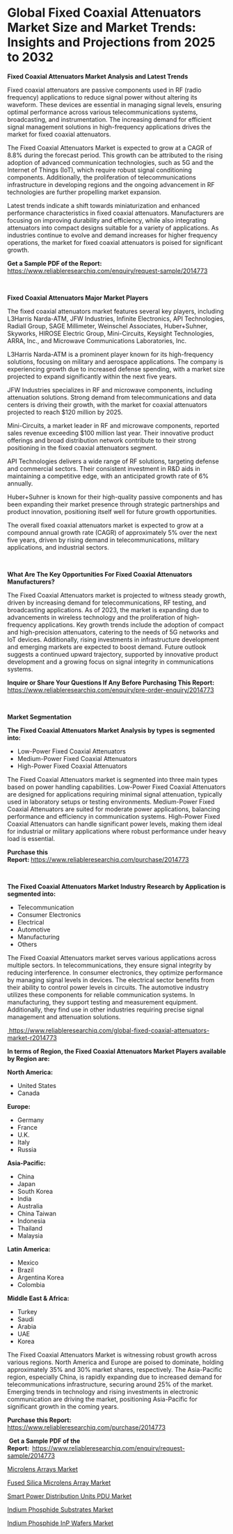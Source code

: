 <p><h1>Global Fixed Coaxial Attenuators Market Size and Market Trends: Insights and Projections from 2025 to 2032</h1></p><p><strong>Fixed Coaxial Attenuators Market Analysis and Latest Trends</strong></p>
<p><p>Fixed coaxial attenuators are passive components used in RF (radio frequency) applications to reduce signal power without altering its waveform. These devices are essential in managing signal levels, ensuring optimal performance across various telecommunications systems, broadcasting, and instrumentation. The increasing demand for efficient signal management solutions in high-frequency applications drives the market for fixed coaxial attenuators.</p><p>The Fixed Coaxial Attenuators Market is expected to grow at a CAGR of 8.8% during the forecast period. This growth can be attributed to the rising adoption of advanced communication technologies, such as 5G and the Internet of Things (IoT), which require robust signal conditioning components. Additionally, the proliferation of telecommunications infrastructure in developing regions and the ongoing advancement in RF technologies are further propelling market expansion. </p><p>Latest trends indicate a shift towards miniaturization and enhanced performance characteristics in fixed coaxial attenuators. Manufacturers are focusing on improving durability and efficiency, while also integrating attenuators into compact designs suitable for a variety of applications. As industries continue to evolve and demand increases for higher frequency operations, the market for fixed coaxial attenuators is poised for significant growth.</p></p>
<p><strong>Get a Sample PDF of the Report:&nbsp;</strong> <a href="https://www.reliableresearchiq.com/enquiry/request-sample/2014773?utm_campaign=1088&utm_medium=2&utm_source=Github&utm_content=ia&utm_term=29032025&utm_id=fixed-coaxial-attenuators">https://www.reliableresearchiq.com/enquiry/request-sample/2014773</a></p>
<p>&nbsp;</p>
<p><strong>Fixed Coaxial Attenuators Major Market Players</strong></p>
<p><p>The fixed coaxial attenuators market features several key players, including L3Harris Narda-ATM, JFW Industries, Infinite Electronics, API Technologies, Radiall Group, SAGE Millimeter, Weinschel Associates, Huber+Suhner, Skyworks, HIROSE Electric Group, Mini-Circuits, Keysight Technologies, ARRA, Inc., and Microwave Communications Laboratories, Inc. </p><p>L3Harris Narda-ATM is a prominent player known for its high-frequency solutions, focusing on military and aerospace applications. The company is experiencing growth due to increased defense spending, with a market size projected to expand significantly within the next five years.</p><p>JFW Industries specializes in RF and microwave components, including attenuation solutions. Strong demand from telecommunications and data centers is driving their growth, with the market for coaxial attenuators projected to reach $120 million by 2025.</p><p>Mini-Circuits, a market leader in RF and microwave components, reported sales revenue exceeding $100 million last year. Their innovative product offerings and broad distribution network contribute to their strong positioning in the fixed coaxial attenuators segment.</p><p>API Technologies delivers a wide range of RF solutions, targeting defense and commercial sectors. Their consistent investment in R&D aids in maintaining a competitive edge, with an anticipated growth rate of 6% annually.</p><p>Huber+Suhner is known for their high-quality passive components and has been expanding their market presence through strategic partnerships and product innovation, positioning itself well for future growth opportunities.</p><p>The overall fixed coaxial attenuators market is expected to grow at a compound annual growth rate (CAGR) of approximately 5% over the next five years, driven by rising demand in telecommunications, military applications, and industrial sectors.</p></p>
<p>&nbsp;</p>
<p><strong>What Are The Key Opportunities For Fixed Coaxial Attenuators Manufacturers?</strong></p>
<p><p>The Fixed Coaxial Attenuators market is projected to witness steady growth, driven by increasing demand for telecommunications, RF testing, and broadcasting applications. As of 2023, the market is expanding due to advancements in wireless technology and the proliferation of high-frequency applications. Key growth trends include the adoption of compact and high-precision attenuators, catering to the needs of 5G networks and IoT devices. Additionally, rising investments in infrastructure development and emerging markets are expected to boost demand. Future outlook suggests a continued upward trajectory, supported by innovative product development and a growing focus on signal integrity in communications systems.</p></p>
<p><strong>Inquire or Share Your Questions If Any Before Purchasing This Report:</strong> <a href="https://www.reliableresearchiq.com/enquiry/pre-order-enquiry/2014773?utm_campaign=1088&utm_medium=2&utm_source=Github&utm_content=ia&utm_term=29032025&utm_id=fixed-coaxial-attenuators">https://www.reliableresearchiq.com/enquiry/pre-order-enquiry/2014773</a></p>
<p>&nbsp;</p>
<p><strong>Market Segmentation</strong></p>
<p><strong>The Fixed Coaxial Attenuators Market Analysis by types is segmented into:</strong></p>
<p><ul><li>Low-Power Fixed Coaxial Attenuators</li><li>Medium-Power Fixed Coaxial Attenuators</li><li>High-Power Fixed Coaxial Attenuators</li></ul></p>
<p><p>The Fixed Coaxial Attenuators market is segmented into three main types based on power handling capabilities. Low-Power Fixed Coaxial Attenuators are designed for applications requiring minimal signal attenuation, typically used in laboratory setups or testing environments. Medium-Power Fixed Coaxial Attenuators are suited for moderate power applications, balancing performance and efficiency in communication systems. High-Power Fixed Coaxial Attenuators can handle significant power levels, making them ideal for industrial or military applications where robust performance under heavy load is essential.</p></p>
<p><strong>Purchase this Report:&nbsp;</strong><a href="https://www.reliableresearchiq.com/purchase/2014773?utm_campaign=1088&utm_medium=2&utm_source=Github&utm_content=ia&utm_term=29032025&utm_id=fixed-coaxial-attenuators">https://www.reliableresearchiq.com/purchase/2014773</a></p>
<p>&nbsp;</p>
<p><strong>The Fixed Coaxial Attenuators Market Industry Research by Application is segmented into:</strong></p>
<p><ul><li>Telecommunication</li><li>Consumer Electronics</li><li>Electrical</li><li>Automotive</li><li>Manufacturing</li><li>Others</li></ul></p>
<p><p>The Fixed Coaxial Attenuators market serves various applications across multiple sectors. In telecommunications, they ensure signal integrity by reducing interference. In consumer electronics, they optimize performance by managing signal levels in devices. The electrical sector benefits from their ability to control power levels in circuits. The automotive industry utilizes these components for reliable communication systems. In manufacturing, they support testing and measurement equipment. Additionally, they find use in other industries requiring precise signal management and attenuation solutions.</p></p>
<p><a href="https://www.reliableresearchiq.com/global-fixed-coaxial-attenuators-market-r2014773?utm_campaign=1088&utm_medium=2&utm_source=Github&utm_content=ia&utm_term=29032025&utm_id=fixed-coaxial-attenuators">&nbsp;https://www.reliableresearchiq.com/global-fixed-coaxial-attenuators-market-r2014773</a></p>
<p><strong>In terms of Region, the Fixed Coaxial Attenuators Market Players available by Region are:</strong></p>
<p>
    <p> <strong> North America: </strong>
        <ul>
            <li>United States</li>
            <li>Canada</li>
        </ul>
        </p> 
    <p> <strong> Europe: </strong>
        <ul>
            <li>Germany</li>
            <li>France</li>
            <li>U.K.</li>
            <li>Italy</li>
            <li>Russia</li>
        </ul>
        </p> 
    <p> <strong> Asia-Pacific: </strong>
        <ul>
            <li>China</li>
            <li>Japan</li>
            <li>South Korea</li>
            <li>India</li>
            <li>Australia</li>
            <li>China Taiwan</li>
            <li>Indonesia</li>
            <li>Thailand</li>
            <li>Malaysia</li>
        </ul>
        </p> 
    <p> <strong> Latin America: </strong>
        <ul>
            <li>Mexico</li>
            <li>Brazil</li>
            <li>Argentina Korea</li>
            <li>Colombia</li>
        </ul>
        </p> 
    <p> <strong> Middle East & Africa: </strong>
        <ul>
            <li>Turkey</li>
            <li>Saudi</li>
            <li>Arabia</li>
            <li>UAE</li>
            <li>Korea</li>
        </ul>
    </p>
    </p>
<p><p>The Fixed Coaxial Attenuators Market is witnessing robust growth across various regions. North America and Europe are poised to dominate, holding approximately 35% and 30% market shares, respectively. The Asia-Pacific region, especially China, is rapidly expanding due to increased demand for telecommunications infrastructure, securing around 25% of the market. Emerging trends in technology and rising investments in electronic communication are driving the market, positioning Asia-Pacific for significant growth in the coming years.</p></p>
<p><strong>Purchase this Report: </strong><a href="https://www.reliableresearchiq.com/purchase/2014773?utm_campaign=1088&utm_medium=2&utm_source=Github&utm_content=ia&utm_term=29032025&utm_id=fixed-coaxial-attenuators">https://www.reliableresearchiq.com/purchase/2014773</a></p>
<p>&nbsp;<strong>Get a Sample PDF of the Report:&nbsp;&nbsp;</strong><a href="https://www.reliableresearchiq.com/enquiry/request-sample/2014773?utm_campaign=1088&utm_medium=2&utm_source=Github&utm_content=ia&utm_term=29032025&utm_id=fixed-coaxial-attenuators">https://www.reliableresearchiq.com/enquiry/request-sample/2014773</a></p>
<p><strong></strong></p>
<p><p><a href="https://github.com/bauzolesco/Market-Research-Report-List-1/blob/main/microlens-arrays-market.md?utm_campaign=1088&utm_medium=2&utm_source=Github&utm_content=ia&utm_term=29032025&utm_id=fixed-coaxial-attenuators">Microlens Arrays Market</a></p><p><a href="https://github.com/alablisepah/Market-Research-Report-List-1/blob/main/fused-silica-microlens-array-market.md?utm_campaign=1088&utm_medium=2&utm_source=Github&utm_content=ia&utm_term=29032025&utm_id=fixed-coaxial-attenuators">Fused Silica Microlens Array Market</a></p><p><a href="https://github.com/keeniielokl/Market-Research-Report-List-1/blob/main/smart-power-distribution-units-pdu-market.md?utm_campaign=1088&utm_medium=2&utm_source=Github&utm_content=ia&utm_term=29032025&utm_id=fixed-coaxial-attenuators">Smart Power Distribution Units PDU Market</a></p><p><a href="https://github.com/kuziaaring40/Market-Research-Report-List-1/blob/main/indium-phosphide-substrates-market.md?utm_campaign=1088&utm_medium=2&utm_source=Github&utm_content=ia&utm_term=29032025&utm_id=fixed-coaxial-attenuators">Indium Phosphide Substrates Market</a></p><p><a href="https://github.com/hoganemken50/Market-Research-Report-List-1/blob/main/indium-phosphide-inp-wafers-market.md?utm_campaign=1088&utm_medium=2&utm_source=Github&utm_content=ia&utm_term=29032025&utm_id=fixed-coaxial-attenuators">Indium Phosphide InP Wafers Market</a></p></p>